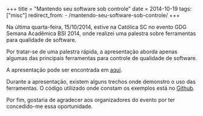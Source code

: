 +++
title = "Mantendo seu software sob controle"
date = 2014-10-19
tags: ["misc"]
redirect_from:
    - /mantendo-seu-software-sob-controle/
+++

<p class="intro"><span class="dropcap">N</span>a última quarta-feira, 15/10/2014, estive na Católica SC no evento GDG Semana Acadêmica BSI 2014, onde realizei uma palestra sobre ferramentas para qualidade de software.</p>

Por tratar-se de uma palestra rápida, a apresentação aborda apenas algumas das principais ferramentas para controle de qualidade de software.

A apresentação pode ser encontrada em [aqui][apresentacao].

Durante a apresentação, existem alguns trechos onde demonstro o uso das ferramentas. O código utilizado onde constam os exemplos está no [Github][repositorio].

Por fim, gostaria de agradecer aos organizadores do evento por ter concedido-me essa oportunidade.

[apresentacao]: https://speakerdeck.com/ionixjunior/mantendo-seu-software-sob-controle
[repositorio]:  https://github.com/ionixjunior/php-qa